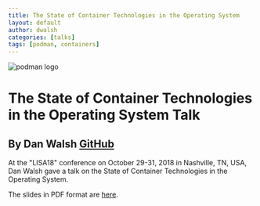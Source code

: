 ```yaml
---
title: The State of Container Technologies in the Operating System
layout: default
author: dwalsh
categories: [talks]
tags: [podman, containers]
---
```


![podman logo](../static/vectors/raw/podman.svg)

# The State of Container Technologies in the Operating System Talk

## By Dan Walsh [GitHub](https://github.com/rhatdan)

At the "LISA18" conference on October 29-31, 2018 in Nashville, TN, USA, Dan Walsh gave a talk on the State of Container Technologies in the Operating System.

The slides in PDF format are [here](https://podman.io/slides/2018-11-01-state_of_container_technologies_in_the_operating_system.pdf).
